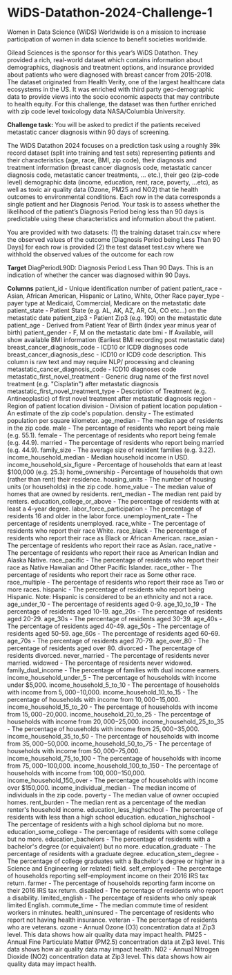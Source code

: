 # WiDS-Datathon-2024-Challenge-1

Women in Data Science (WiDS) Worldwide is on a mission to increase participation of women in data science to benefit societies worldwide.

Gilead Sciences is the sponsor for this year’s WiDS Datathon. They provided a rich, real-world dataset which contains information about demographics, diagnosis and treatment options, and insurance provided about patients who were diagnosed with breast cancer from 2015-2018. The dataset originated from Health Verity, one of the largest healthcare data ecosystems in the US. It was enriched with third party geo-demographic data to provide views into the socio economic aspects that may contribute to health equity. For this challenge, the dataset was then further enriched with zip code level toxicology data NASA/Columbia University.

**Challenge task:**
You will be asked to predict if the patients received metastatic cancer diagnosis within 90 days of screening.

The WiDS Datathon 2024 focuses on a prediction task using a roughly 39k record dataset (split into training and test sets) representing patients and their characteristics (age, race, BMI, zip code), their diagnosis and treatment information (breast cancer diagnosis code, metastatic cancer diagnosis code, metastatic cancer treatments, … etc.), their geo (zip-code level) demographic data (income, education, rent, race, poverty, …etc), as well as toxic air quality data (Ozone, PM25 and NO2) that tie health outcomes to environmental conditions. Each row in the data corresponds a single patient and her Diagnosis Period. Your task is to assess whether the likelihood of the patient’s Diagnosis Period being less than 90 days is predictable using these characteristics and information about the patient.

You are provided with two datasets:
(1) the training dataset train.csv where the observed values of the outcome [Diagnosis Period being Less Than 90 Days] for each row is provided
(2) the test dataset test.csv where we withhold the observed values of the outcome for each row

**Target**
DiagPeriodL90D: Diagnosis Period Less Than 90 Days. This is an indication of whether the cancer was diagnosed within 90 Days.

**Columns**
patient_id - Unique identification number of patient
patient_race - Asian, African American, Hispanic or Latino, White, Other Race
payer_type - payer type at Medicaid, Commercial, Medicare on the metastatic date
patient_state - Patient State (e.g. AL, AK, AZ, AR, CA, CO etc…) on the metastatic date
patient_zip3 - Patient Zip3 (e.g. 190) on the metastatic date
patient_age - Derived from Patient Year of Birth (index year minus year of birth)
patient_gender - F, M on the metastatic date
bmi - If Available, will show available BMI information (Earliest BMI recording post metastatic date)
breast_cancer_diagnosis_code - ICD10 or ICD9 diagnoses code
breast_cancer_diagnosis_desc - ICD10 or ICD9 code description. This column is raw text and may require NLP/ processing and cleaning
metastatic_cancer_diagnosis_code - ICD10 diagnoses code
metastatic_first_novel_treatment - Generic drug name of the first novel treatment (e.g. "Cisplatin") after metastatic diagnosis
metastatic_first_novel_treatment_type - Description of Treatment (e.g. Antineoplastic) of first novel treatment after metastatic diagnosis
region - Region of patient location
division - Division of patient location
population - An estimate of the zip code's population.
density - The estimated population per square kilometer.
age_median - The median age of residents in the zip code.
male - The percentage of residents who report being male (e.g. 55.1).
female - The percentage of residents who report being female (e.g. 44.9).
married - The percentage of residents who report being married (e.g. 44.9).
family_size - The average size of resident families (e.g. 3.22).
income_household_median - Median household income in USD.
income_household_six_figure - Percentage of households that earn at least $100,000 (e.g. 25.3)
home_ownership - Percentage of households that own (rather than rent) their residence.
housing_units - The number of housing units (or households) in the zip code.
home_value - The median value of homes that are owned by residents.
rent_median - The median rent paid by renters.
education_college_or_above - The percentage of residents with at least a 4-year degree.
labor_force_participation - The percentage of residents 16 and older in the labor force.
unemployment_rate - The percentage of residents unemployed.
race_white - The percentage of residents who report their race White.
race_black - The percentage of residents who report their race as Black or African American.
race_asian - The percentage of residents who report their race as Asian.
race_native - The percentage of residents who report their race as American Indian and Alaska Native.
race_pacific - The percentage of residents who report their race as Native Hawaiian and Other Pacific Islander.
race_other - The percentage of residents who report their race as Some other race.
race_multiple - The percentage of residents who report their race as Two or more races.
hispanic - The percentage of residents who report being Hispanic. Note: Hispanic is considered to be an ethnicity and not a race.
age_under_10 - The percentage of residents aged 0-9.
age_10_to_19 - The percentage of residents aged 10-19.
age_20s - The percentage of residents aged 20-29.
age_30s - The percentage of residents aged 30-39.
age_40s - The percentage of residents aged 40-49.
age_50s - The percentage of residents aged 50-59.
age_60s - The percentage of residents aged 60-69.
age_70s - The percentage of residents aged 70-79.
age_over_80 - The percentage of residents aged over 80.
divorced - The percentage of residents divorced.
never_married - The percentage of residents never married.
widowed - The percentage of residents never widowed.
family_dual_income - The percentage of families with dual income earners.
income_household_under_5 - The percentage of households with income under $5,000.
income_household_5_to_10 - The percentage of households with income from $5,000-$10,000.
income_household_10_to_15 - The percentage of households with income from $10,000-$15,000.
income_household_15_to_20 - The percentage of households with income from $15,000-$20,000.
income_household_20_to_25 - The percentage of households with income from $20,000-$25,000.
income_household_25_to_35 - The percentage of households with income from $25,000-$35,000.
income_household_35_to_50 - The percentage of households with income from $35,000-$50,000.
income_household_50_to_75 - The percentage of households with income from $50,000-$75,000.
income_household_75_to_100 - The percentage of households with income from $75,000-$100,000.
income_household_100_to_150 - The percentage of households with income from $100,000-$150,000.
income_household_150_over - The percentage of households with income over $150,000.
income_individual_median - The median income of individuals in the zip code.
poverty - The median value of owner occupied homes.
rent_burden - The median rent as a percentage of the median renter's household income.
education_less_highschool - The percentage of residents with less than a high school education.
education_highschool - The percentage of residents with a high school diploma but no more.
education_some_college - The percentage of residents with some college but no more.
education_bachelors - The percentage of residents with a bachelor's degree (or equivalent) but no more.
education_graduate - The percentage of residents with a graduate degree.
education_stem_degree - The percentage of college graduates with a Bachelor's degree or higher in a Science and Engineering (or related) field.
self_employed - The percentage of households reporting self-employment income on their 2016 IRS tax return.
farmer - The percentage of households reporting farm income on their 2016 IRS tax return.
disabled - The percentage of residents who report a disability.
limited_english - The percentage of residents who only speak limited English.
commute_time - The median commute time of resident workers in minutes.
health_uninsured - The percentage of residents who report not having health insurance.
veteran - The percentage of residents who are veterans.
ozone - Annual Ozone (O3) concentration data at Zip3 level. This data shows how air quality data may impact health.
PM25 - Annual Fine Particulate Matter (PM2.5) concentration data at Zip3 level. This data shows how air quality data may impact health.
N02 - Annual Nitrogen Dioxide (NO2) concentration data at Zip3 level. This data shows how air quality data may impact health.

